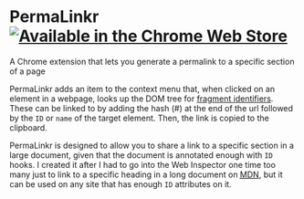 # PermaLinkr <a href="https://chrome.google.com/webstore/detail/permalinkr/nhblbgdabkonkbecpnnbdjnbkkbfhkfe" target="webstore"><img src="https://developer.chrome.com/webstore/images/ChromeWebStore_Badge_v2_206x58.png" alt="Available in the Chrome Web Store" /></a>
A Chrome extension that lets you generate a permalink to a specific section of a page

PermaLinkr adds an item to the context menu that, when clicked on an element in a webpage, looks up the DOM tree for [fragment identifiers](https://en.wikipedia.org/wiki/Fragment_identifier). These can be linked to by adding the hash (#) at the end of the url followed by the `ID` or `name` of the target element. Then, the link is copied to the clipboard.

PermaLinkr is designed to allow you to share a link to a specific section in a large document, given that the document is annotated enough with `ID` hooks. I created it after I had to go into the Web Inspector one time too many just to link to a specific heading in a long document on <a href="https://developer.mozilla.org/"><abbr title="Mozilla Developer Network">MDN</abbr></a>, but it can be used on any site that has enough `ID` attributes on it.